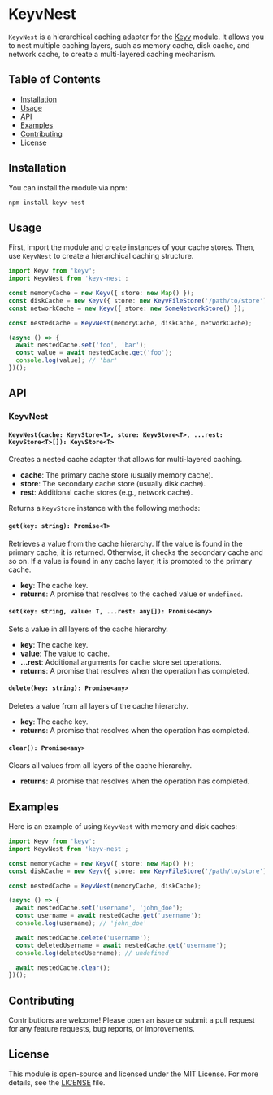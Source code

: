 # KeyvNest

`KeyvNest` is a hierarchical caching adapter for the [Keyv](https://github.com/lukechilds/keyv) module. It allows you to nest multiple caching layers, such as memory cache, disk cache, and network cache, to create a multi-layered caching mechanism.

## Table of Contents

- [Installation](#installation)
- [Usage](#usage)
- [API](#api)
- [Examples](#examples)
- [Contributing](#contributing)
- [License](#license)

## Installation

You can install the module via npm:

```sh
npm install keyv-nest
```

## Usage

First, import the module and create instances of your cache stores. Then, use `KeyvNest` to create a hierarchical caching structure.

```typescript
import Keyv from 'keyv';
import KeyvNest from 'keyv-nest';

const memoryCache = new Keyv({ store: new Map() });
const diskCache = new Keyv({ store: new KeyvFileStore('/path/to/store') });
const networkCache = new Keyv({ store: new SomeNetworkStore() });

const nestedCache = KeyvNest(memoryCache, diskCache, networkCache);

(async () => {
  await nestedCache.set('foo', 'bar');
  const value = await nestedCache.get('foo');
  console.log(value); // 'bar'
})();
```

## API

### KeyvNest

#### `KeyvNest(cache: KeyvStore<T>, store: KeyvStore<T>, ...rest: KeyvStore<T>[]): KeyvStore<T>`

Creates a nested cache adapter that allows for multi-layered caching.

- **cache**: The primary cache store (usually memory cache).
- **store**: The secondary cache store (usually disk cache).
- **rest**: Additional cache stores (e.g., network cache).

Returns a `KeyvStore` instance with the following methods:

#### `get(key: string): Promise<T>`

Retrieves a value from the cache hierarchy. If the value is found in the primary cache, it is returned. Otherwise, it checks the secondary cache and so on. If a value is found in any cache layer, it is promoted to the primary cache.

- **key**: The cache key.
- **returns**: A promise that resolves to the cached value or `undefined`.

#### `set(key: string, value: T, ...rest: any[]): Promise<any>`

Sets a value in all layers of the cache hierarchy.

- **key**: The cache key.
- **value**: The value to cache.
- **...rest**: Additional arguments for cache store set operations.
- **returns**: A promise that resolves when the operation has completed.

#### `delete(key: string): Promise<any>`

Deletes a value from all layers of the cache hierarchy.

- **key**: The cache key.
- **returns**: A promise that resolves when the operation has completed.

#### `clear(): Promise<any>`

Clears all values from all layers of the cache hierarchy.

- **returns**: A promise that resolves when the operation has completed.

## Examples

Here is an example of using `KeyvNest` with memory and disk caches:

```typescript
import Keyv from 'keyv';
import KeyvNest from 'keyv-nest';

const memoryCache = new Keyv({ store: new Map() });
const diskCache = new Keyv({ store: new KeyvFileStore('/path/to/store') });

const nestedCache = KeyvNest(memoryCache, diskCache);

(async () => {
  await nestedCache.set('username', 'john_doe');
  const username = await nestedCache.get('username');
  console.log(username); // 'john_doe'

  await nestedCache.delete('username');
  const deletedUsername = await nestedCache.get('username');
  console.log(deletedUsername); // undefined

  await nestedCache.clear();
})();
```

## Contributing

Contributions are welcome! Please open an issue or submit a pull request for any feature requests, bug reports, or improvements.

## License

This module is open-source and licensed under the MIT License. For more details, see the [LICENSE](LICENSE) file.
